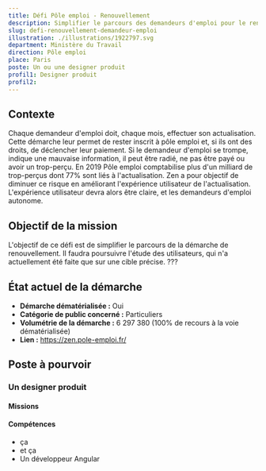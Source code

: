 ```yaml
---
title: Défi Pôle emploi - Renouvellement
description: Simplifier le parcours des demandeurs d'emploi pour le renouvellement mensuel de leur situation
slug: defi-renouvellement-demandeur-emploi
illustration: ./illustrations/1922797.svg
department: Ministère du Travail
direction: Pôle emploi
place: Paris
poste: Un ou une designer produit
profil1: Designer produit
profil2:
---
```


## Contexte
Chaque demandeur d'emploi doit, chaque mois, effectuer son actualisation. Cette démarche leur permet de rester inscrit à pôle emploi et, si ils ont des droits, de déclencher leur paiement.
Si le demandeur d'emploi se trompe, indique une mauvaise information, il peut être radié, ne pas être payé ou avoir un trop-perçu.
En 2019 Pôle emploi comptabilise plus d'un milliard de trop-perçus dont  77% sont liés à l'actualisation.
Zen a pour objectif de diminuer ce risque en améliorant l'expérience utilisateur de l'actualisation. L'expérience utilisateur devra alors être claire, et les demandeurs d'emploi autonome.

## Objectif de la mission
L'objectif de ce défi est de simplifier le parcours de la démarche de renouvellement. Il faudra poursuivre l'étude des utilisateurs, qui n'a actuellement été faite que sur une cible précise.
???


## État actuel de la démarche
- **Démarche dématérialisée :** Oui
- **Catégorie de public concerné :** Particuliers
- **Volumétrie de la démarche :** 6 297 380 (100% de recours à la voie dématérialisée)
- **Lien :** https://zen.pole-emploi.fr/

## Poste à pourvoir

### Un designer produit
#### Missions


#### Compétences
- ça
- et ça
- Un développeur Angular
